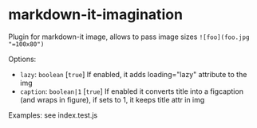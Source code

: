 # markdown-it-imagination

Plugin for markdown-it image, allows to pass image sizes `![foo](foo.jpg "=100x80")`

Options:
- `lazy`: `boolean` [`true`] If enabled, it adds loading="lazy" attribute to the img
- `caption`: `boolean|1` [`true`] If enabled it converts title into a figcaption (and wraps in figure), if sets to 1, it keeps title attr in img

Examples: see index.test.js
